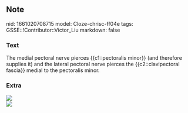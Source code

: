 ## Note
nid: 1661020708715
model: Cloze-chrisc-ff04e
tags: GSSE::!Contributor::Victor_Liu
markdown: false

### Text
The medial pectoral nerve pierces {{c1::pectoralis minor}} (and therefore supplies it) and the lateral pectoral nerve pierces the {{c2::clavipectoral fascia}} medial to the pectoralis minor.

### Extra
<div><img src=
"paste-a2e9cb01426a15ce3a23aa90ca7dfc2462874dec.jpg"></div>
<div><img src="35x02.jpg"></div>
